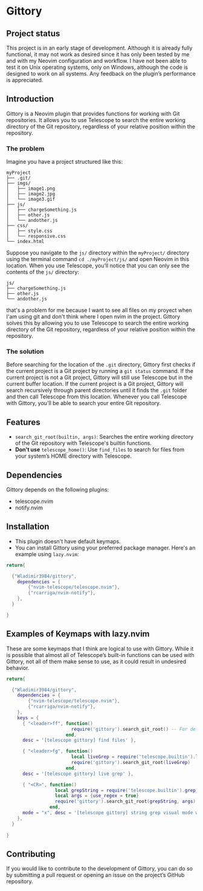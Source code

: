 # Gittory

## Project status
This project is in an early stage of development. Although it is already fully functional, it may not work as desired since it has only been tested by me and with my Neovim configuration and workflow. I have not been able to test it on Unix operating systems, only on Windows, although the code is designed to work on all systems. Any feedback on the plugin’s performance is appreciated.

## Introduction
Gittory is a Neovim plugin that provides functions for working with Git repositories. It allows you to use Telescope to search the entire working directory of the Git repository, regardless of your relative position within the repository.

### The problem
Imagine you have a project structured like this:
```
myProject
├── .git/
├── imgs/
│   ├── image1.png
│   ├── image2.jpg
│   └── image3.gif
├── js/
│   ├── chargeSomething.js
│   ├── other.js
│   └── andother.js
├── css/
│   ├── style.css
│   └── responsive.css
└── index.html
```
Suppose you navigate to the `js/` directory within the `myProject/` directory using the terminal command `cd ./myProject/js/` and open Neovim in this location. When you use Telescope, you’ll notice that you can only see the contents of the `js/` directory:
```
js/
├── chargeSomething.js
├── other.js
└── andother.js
```
that's a problem for me because I want to see all files on my proyect when I'am using git and don't think where I open nvim in the project. Gittory solves this by allowing you to use Telescope to search the entire working directory of the Git repository, regardless of your relative position within the repository.

### The solution
Before searching for the location of the `.git` directory, Gittory first checks if the current project is a Git project by running a `git status` command. If the current project is not a Git project, Gittory will still use Telescope but in the current buffer location. If the current project is a Git project, Gittory will search recursively through parent directories until it finds the `.git` folder and then call Telescope from this location. Whenever you call Telescope with Gittory, you'll be able to search your entire Git repository.


## Features
- `search_git_root(builtin, args)`: Searches the entire working directory of the Git repository with Telescope's builtin functions.
- **Don't use** `telescope_home()`: Use `find_files` to search for files from your system’s HOME directory with Telescope.


## Dependencies
Gittory depends on the following plugins:
- telescope.nvim
- notify.nvim


## Installation
- This plugin doesn't have default keymaps.
- You can install Gittory using your preferred package manager. Here's an example using `lazy.nvim`:

```lua
return{

  {"Wladimir3984/gittory",
    dependencies = {
        {"nvim-telescope/telescope.nvim"},
        {"rcarriga/nvim-notify"},
    },
  }

}
```

## Examples of Keymaps with lazy.nvim
These are some keymaps that I think are logical to use with Gittory. While it is possible that almost all of Telescope’s built-in functions can be used with Gittory, not all of them make sense to use, as it could result in undesired behavior.

```lua
return{

  {"Wladimir3984/gittory",
    dependencies = {
        {"nvim-telescope/telescope.nvim"},
        {"rcarriga/nvim-notify"},
    },
    keys = {
      { "<leader>ff", function() 
                        require('gittory').search_git_root() -- For default use find_files
                      end, 
      desc = '[telescope gittory] find files' },

      { "<leader>fg", function() 
                        local liveGrep = require('telescope.builtin').live_grep
                        require('gittory').search_git_root(liveGrep) 
                      end,
      desc = '[telescope gittory] live grep' },

      { "<CR>", function() 
                  local grepString = require('telescope.builtin').grep_string
                  local args = {use_regex = true}
                  require('gittory').search_git_root(grepString, args) 
                end,
      mode = "x", desc = '[telescope gittory] string grep visual mode with regex' },
    },
  }    
    
}
```



## Contributing
If you would like to contribute to the development of Gittory, you can do so by submitting a pull request or opening an issue on the project’s GitHub repository.
